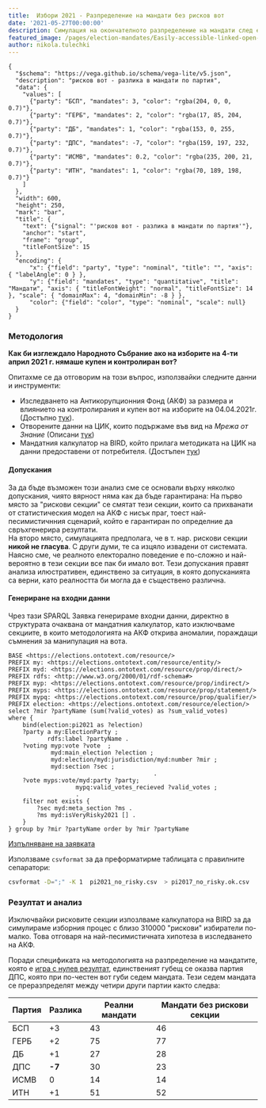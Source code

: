 ```yaml
---
title:  Избори 2021 - Рaзпределение на мандати без рисков вот
date: '2021-05-27T00:00:00'
description: Симулация на окончателното разпределение на мандати след елиминиране на секциите с предполагаем рисков вот.      
featured_image: /pages/election-mandates/Easily-accessible-linked-open-elections-data.png
author: nikola.tulechki
---
```


```json:vega-lite
{
  "$schema": "https://vega.github.io/schema/vega-lite/v5.json",
  "description": "рисков вот - разлика в мандати по партия",
  "data": {
    "values": [
      {"party": "БСП", "mandates": 3, "color": "rgba(204, 0, 0, 0.7)"},
      {"party": "ГЕРБ", "mandates": 2, "color": "rgba(17, 85, 204, 0.7)"},
      {"party": "ДБ", "mandates": 1, "color": "rgba(153, 0, 255, 0.7)"},
      {"party": "ДПС", "mandates": -7, "color": "rgba(159, 197, 232, 0.7)"},
      {"party": "ИСМВ", "mandates": 0.2, "color": "rgba(235, 200, 21, 0.7)"},
      {"party": "ИТН", "mandates": 1, "color": "rgba(70, 189, 198, 0.7)"}
    ]
  },
  "width": 600,
  "height": 250,
  "mark": "bar",
  "title": {
    "text": {"signal": "'рисков вот - разлика в мандати по партия'"},
    "anchor": "start",
    "frame": "group",
    "titleFontSize": 15
  },
  "encoding": {
      "x": {"field": "party", "type": "nominal", "title": "", "axis": { "labelAngle": 0 } },
      "y": {"field": "mandates", "type": "quantitative", "title": "Мандати", "axis": { "titleFontWeight": "normal", "titleFontSize": 14 }, "scale": { "domainMax": 4, "domainMin": -8 } },
      "color": {"field": "color", "type": "nominal", "scale": null}
  }
}
```

### Методология 

**Как би изглеждало Народното Събрание ако на изборите на 4-ти април 2021 г. нямаше купен и контролиран вот?** 

Опитахме се да отговорим на този въпрос, използвайки следните данни и инструменти:
* Изследването на Антикорупционния Фонд (АКФ) за размера и влиянието на контролирания и купен вот на изборите на 04.04.2021г. (Достъпно [тук](https://acf.bg/bg/kontroliraniyat-i-kupen-vot-v-b/)).
* Отворените данни на ЦИК, които подържаме във вид на *Мрежа от Знание* (Описани [тук](https://www.ontotext.com/blog/5-star-linked-open-elections-data/))
* Мандатния калкулатор на BIRD, който прилага методиката на ЦИК на данни предоставени от потребителя. (Достъпен [тук](https://bird.bg/izbori2021/index.html))

#### Допускания
За да бъде възможен този анализ сме се основали върху няколко допускания, чиято вярност няма как да бъде гарантирана:
На първо място за "рискови секции" се смятат тези секции, които са прихванати от статистическия модел на АКФ с нисък праг, тоест най-песимистичнния сценарий, който е гарантиран по определние да свръхгенерира резултати.  
На второ място, симулацията предполага, че в т. нар. рискови секции **никой не гласува**. С други думи, те са изцяло извадени от системата. Наясно сме, че реалното електорално поведение е по-сложно и най-вероятно в тези секции все пак би имало вот.
Тези допускания правят анализа илюстративен, единствено за ситуация, в която допусканията са верни, като реалността би могла да е съществено различна.  

#### Генериране на входни данни

 Чрез тази SPARQL Заявка генерираме входни данни, директно в структурата очаквана от мандатния калкулатор, като изключваме секциите, в които методологията на АКФ открива аномалии, пораждащи съмнения за манипулация на вота. 

```sparql
BASE <https://elections.ontotext.com/resource/>
PREFIX my: <https://elections.ontotext.com/resource/entity/>
PREFIX myd: <https://elections.ontotext.com/resource/prop/direct/>
PREFIX rdfs: <http://www.w3.org/2000/01/rdf-schema#>
PREFIX myp: <https://elections.ontotext.com/resource/prop/indirect/>
PREFIX myps: <https://elections.ontotext.com/resource/prop/statement/>
PREFIX mypq: <https://elections.ontotext.com/resource/prop/qualifier/>
PREFIX election: <https://elections.ontotext.com/resource/election/>
select ?mir ?partyName (sum(?valid_votes) as ?sum_valid_votes) 
where {
    bind(election:pi2021 as ?election) 
    ?party a my:ElectionParty ;
           rdfs:label ?partyName .
    ?voting myp:vote ?vote  ;
            myd:main_election ?election ;
            myd:election/myd:jurisdiction/myd:number ?mir ;
            myd:section ?sec ;
                                         .
    ?vote myps:vote/myd:party ?party;
                   mypq:valid_votes_recieved ?valid_votes ;
                   .
    filter not exists {
        ?sec myd:meta_section ?ms .
        ?ms myd:isVeryRisky2021 [] .
    }
} group by ?mir ?partyName order by ?mir ?partyName
``` 
[Изпълняване на заявката](https://elections.ontotext.com/sparql?name=&infer=true&sameAs=true&query=BASE%20%3Chttps%3A%2F%2Felections.ontotext.com%2Fresource%2F%3E%0APREFIX%20my%3A%20%3Chttps%3A%2F%2Felections.ontotext.com%2Fresource%2Fentity%2F%3E%0APREFIX%20myd%3A%20%3Chttps%3A%2F%2Felections.ontotext.com%2Fresource%2Fprop%2Fdirect%2F%3E%0APREFIX%20rdfs%3A%20%3Chttp%3A%2F%2Fwww.w3.org%2F2000%2F01%2Frdf-schema%23%3E%0APREFIX%20myp%3A%20%3Chttps%3A%2F%2Felections.ontotext.com%2Fresource%2Fprop%2Findirect%2F%3E%0APREFIX%20myps%3A%20%3Chttps%3A%2F%2Felections.ontotext.com%2Fresource%2Fprop%2Fstatement%2F%3E%0APREFIX%20mypq%3A%20%3Chttps%3A%2F%2Felections.ontotext.com%2Fresource%2Fprop%2Fqualifier%2F%3E%0APREFIX%20election%3A%20%3Chttps%3A%2F%2Felections.ontotext.com%2Fresource%2Felection%2F%3E%0Aselect%20%3Fmir%20%3FpartyName%20(sum(%3Fvalid_votes)%20as%20%3Fsum_valid_votes)%20%0Awhere%20%7B%0A%20%20%20%20bind(election%3Api2021%20as%20%3Felection)%20%0A%20%20%20%20%3Fparty%20a%20my%3AElectionParty%20%3B%0A%20%20%20%20%20%20%20%20%20%20%20rdfs%3Alabel%20%3FpartyName%20.%0A%20%20%20%20%3Fvoting%20myp%3Avote%20%3Fvote%20%20%3B%0A%20%20%20%20%20%20%20%20%20%20%20%20myd%3Amain_election%20%3Felection%20%3B%0A%20%20%20%20%20%20%20%20%20%20%20%20myd%3Aelection%2Fmyd%3Ajurisdiction%2Fmyd%3Anumber%20%3Fmir%20%3B%0A%20%20%20%20%20%20%20%20%20%20%20%20myd%3Asection%20%3Fsec%20%3B%0A%20%20%20%20%20%20%20%20%20%20%20%20%20%20%20%20%20%20%20%20%20%20%20%20%20%20%20%20%20%20%20%20%20%20%20%20%20%20%20%20%20.%0A%20%20%20%20%3Fvote%20myps%3Avote%2Fmyd%3Aparty%20%3Fparty%3B%0A%20%20%20%20%20%20%20%20%20%20%20%20%20%20%20%20%20%20%20mypq%3Avalid_votes_recieved%20%3Fvalid_votes%20%3B%0A%20%20%20%20%20%20%20%20%20%20%20%20%20%20%20%20%20%20%20.%0A%20%20%20%20filter%20not%20exists%20%7B%0A%20%20%20%20%20%20%20%20%3Fsec%20myd%3Ameta_section%20%3Fms%20.%0A%20%20%20%20%20%20%20%20%3Fms%20myd%3AisVeryRisky2021%20%5B%5D%20.%0A%20%20%20%20%7D%0A%7D%20group%20by%20%3Fmir%20%3FpartyName%20order%20by%20%3Fmir%20%3FpartyName&execute)

Използваме `csvformat` за да преформатирме таблицата с правилните сепаратори:
```bash
csvformat -D=";" -K 1  pi2021_no_risky.csv  > pi2017_no_risky.ok.csv
```

### Резултат и анализ

Изключвайки рисковите секции изпозлваме калкулатора на BIRD за да симулираме изборния процес с близо 310000 "рискови" избиратели по-малко. Това отговаря на най-песимистичната хипотеза в изследването на АКФ. 

Поради спецификата на методологията на разпределение на мандатите, която е [игра с нулев резултат](https://en.wikipedia.org/wiki/Zero-sum_game), единственият губещ се оказва партия ДПС, която при по-честен вот губи седем мандата. Тези седем мандата се преразпределят между четири други партии както следва: 

|Партия  | Разлика	| Реални мандати | Мандати без рискови секции |
|--------|----------|----------------|----------------------------|
| БСП	 | +3	    |   43           |	          46              |
| ГЕРБ	 | +2       |   75	         |            77              |
| ДБ     | +1       | 	27           |            28              |
| ДПС	 | **-7**   |	30	         |            23              |
| ИСМВ   |	0       |	14           |            14              |
| ИТН    |	+1	    |   51	         |            52              |
